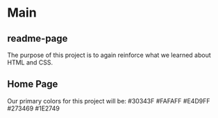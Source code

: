 # Main #

## readme-page ##

The purpose of this project is to again reinforce what we learned about HTML and CSS.

## Home Page ##
Our primary colors for this project will be:
    #30343F
    #FAFAFF
    #E4D9FF
    #273469
    #1E2749
